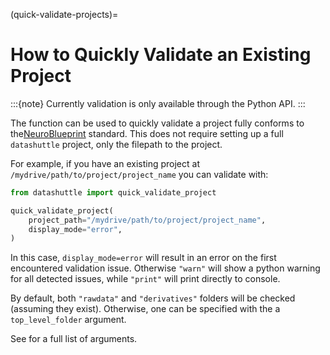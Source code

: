 (quick-validate-projects)=

# How to Quickly Validate an Existing Project

:::{note}
Currently validation is only available through the Python API.
:::

The function [](datashuttle.quick_validate_project) can be used to quickly validate a project fully conforms
to the[NeuroBlueprint](https://neuroblueprint.neuroinformatics.dev/latest/index.html) standard. This does not require setting up
a full ``datashuttle`` project, only the filepath to the project.

For example, if you have an existing project
at ``/mydrive/path/to/project/project_name``
you can validate with:

```python
from datashuttle import quick_validate_project

quick_validate_project(
    project_path="/mydrive/path/to/project/project_name",
    display_mode="error",
)

```

In this case, `display_mode=error` will result in an error
on the first encountered validation issue. Otherwise `"warn"` will show
a python warning for all detected issues, while `"print"`
will print directly to console.

By default, both `"rawdata"` and `"derivatives"` folders will
be checked (assuming they exist). Otherwise, one can be specified
with the a `top_level_folder` argument.

See [](datashuttle.quick_validate_project)  for a full list
of arguments.
